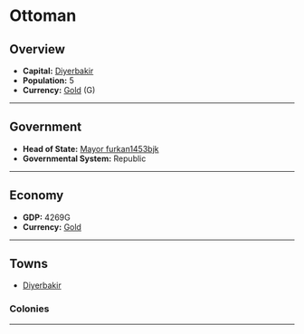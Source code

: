 # Ottoman

## Overview

- **Capital:** [Diyerbakir](Diyerbakir)
- **Population:** 5
- **Currency:** [Gold](Gold) (G)

---

## Government

- **Head of State:** [Mayor furkan1453bjk](furkan1453bjk)
- **Governmental System:** Republic

---

## Economy

- **GDP:** 4269G
- **Currency:** [Gold](Gold)

---

## Towns

- [Diyerbakir](Diyerbakir)

### Colonies



---